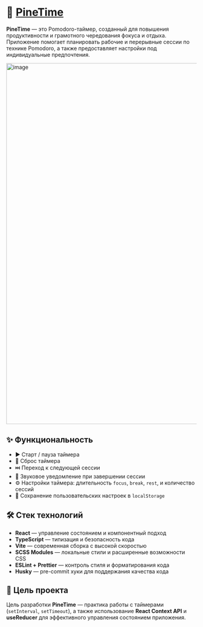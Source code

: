 # 🌲 [PineTime](https://flinski.github.io/pine-time/)

**PineTime** — это Pomodoro-таймер, созданный для повышения продуктивности и грамотного чередования фокуса и отдыха. Приложение помогает планировать рабочие и перерывные сессии по технике Pomodoro, а также предоставляет настройки под индивидуальные предпочтения.

<img width="1909" height="957" alt="image" src="https://github.com/user-attachments/assets/d2150a7d-f85b-49ac-88ee-c56d8014873c" />

## ✨ Функциональность

* ▶️ Старт / пауза таймера
* 🔄 Сброс таймера
* ⏭️ Переход к следующей сессии
* 🔔 Звуковое уведомление при завершении сессии
* ⚙️ Настройки таймера: длительность `focus`, `break`, `rest`, и количество сессий
* 💾 Сохранение пользовательских настроек в `localStorage`

## 🛠️ Стек технологий

* **React** — управление состоянием и компонентный подход
* **TypeScript** — типизация и безопасность кода
* **Vite** — современная сборка с высокой скоростью
* **SCSS Modules** — локальные стили и расширенные возможности CSS
* **ESLint + Prettier** — контроль стиля и форматирования кода
* **Husky** — pre-commit хуки для поддержания качества кода

## 🎯 Цель проекта

Цель разработки **PineTime** — практика работы с таймерами (`setInterval`, `setTimeout`), а также использование **React Context API** и **useReducer** для эффективного управления состоянием приложения.

